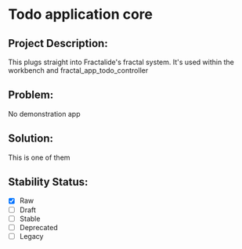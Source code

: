 # Todo application core

## Project Description:

This plugs straight into Fractalide's fractal system. It's used within the workbench and fractal_app_todo_controller

## Problem:

No demonstration app

## Solution:

This is one of them

## Stability Status:

- [x] Raw
- [ ] Draft
- [ ] Stable
- [ ] Deprecated
- [ ] Legacy
